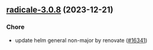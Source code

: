 

## [radicale-3.0.8](https://github.com/truecharts/charts/compare/radicale-3.0.7...radicale-3.0.8) (2023-12-21)

### Chore

- update helm general non-major by renovate ([#16341](https://github.com/truecharts/charts/issues/16341))
  
  